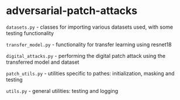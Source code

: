 # adversarial-patch-attacks

`datasets.py` - classes for importing various datasets used, with some testing functionality

`transfer_model.py` - functionality for transfer learning using resnet18

`digital_attacks.py` - performing the digital patch attack using the transferred model and dataset

`patch_utils.py` - utilities specific to pathes: initialization, masking and testing

`utils.py` - general utilities: testing and logging